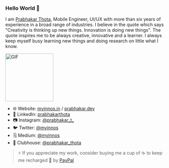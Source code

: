 ### Hello World 👋

I am [Prabhakar Thota](https://www.myinnos.in/ "MyInnos"), Mobile Engineer, UI/UX with more than six years of experience in a broad range of industries. I believe in the quote which says "Creativity is thinking up new things. Innovation is doing new things". The quote inspires me to be always creative, innovative and a learner. I always keep myself busy learning new things and doing research on little what I know.

<img alt="GIF" height= 150 src="https://camo.githubusercontent.com/992babdffd8c74a1502de375fbdf7e4d54773242/68747470733a2f2f6d656469612e67697068792e636f6d2f6d656469612f53576f536b4e36447854737a71494b4571762f67697068792e676966" />

* 🌐 Website: [myinnos.in](https://www.myinnos.in "Prabhakar Thota") / [prabhakar.dev](http://www.prabhakar.dev "Prabhakar Thota")
* 💼 LinkedIn: [prabhakarthota](https://www.linkedin.com/in/prabhakarthota "Prabhakar Thota on LinkedIn")
* 📷 Instagram: [@prabhakar_t_](https://www.instagram.com/prabhakar_t_/ "Prabhakar Thota on Instagram")   
* 🐦 Twitter: [@myinnos](https://twitter.com/MyInnos "Prabhakar Thota on Twitter")   
* 🗒️ Medium: [@myinnos](https://myinnos.medium.com/ "Prabhakar Thota on Medium")   
* 📢 Clubhouse: [@prabhakar_thota](https://clubhouse.com/@prabhakar_thota "Prabhakar Thota on Clubhouse")   

>⚡ If you appreciate my work, consider buying me a cup of :coffee: to keep me recharged :metal: by [PayPal](https://www.paypal.me/fansfolio)

<!--- [![ReadMe Card](https://github-readme-stats.vercel.app/api/pin/?username=myinnos&repo=AppFontChanger)](https://github.com/myinnos/AppFontChanger) [![ReadMe Card](https://github-readme-stats.vercel.app/api/pin/?username=myinnos&repo=AppIconNameChanger)](https://github.com/myinnos/AppIconNameChanger) -->
